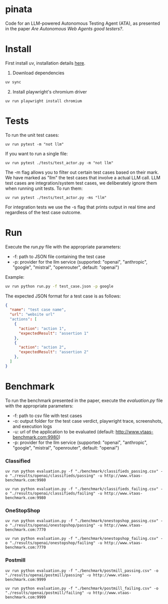 # pinata

Code for an LLM-powered Autonomous Testing Agent (ATA), as presented in the paper _Are Autonomous Web Agents good testers?_.

# Install

First install uv, installation details [here](https://docs.astral.sh/uv/getting-started/installation/).

1. Download dependencies

```bash
uv sync
```

2. Install playwright's chromium driver

```shell
uv run playwright install chromium
```

# Tests

To run the unit test cases:

```shell
uv run pytest -m "not llm"
```

If you want to run a single file:

```shell
uv run pytest ./tests/test_actor.py -m "not llm"
```

The -m flag allows you to filter out certain test cases based on their mark.
We have marked as "llm" the test cases that involve a actual LLM call.
LLM test cases are integration/system test cases, we deliberately ignore them when running unit tests.
To run them:

```shell
uv run pytest ./tests/test_actor.py -ms "llm"
```

For integration tests we use the -s flag that prints output in real time and regardless of the test case outcome.

# Run

Execute the _run.py_ file with the appropriate parameters:

- -f: path to JSON file containing the test case
- -p: provider for the llm service (supported: "openai", "anthropic", "google", "mistral", "openrouter", default: "openai")

Example:

```bash
uv run python run.py -f test_case.json -p google
```

The expected JSON format for a test case is as follows:

```json
{
  "name": "test case name",
  "url": "website url"
  "actions": [
    {
      "action": "action 1",
      "expectedResult": "assertion 1"
    },
    {
      "action": "action 2",
      "expectedResult": "assertion 2"
    },
  ]
}
```

# Benchmark

To run the benchmark presented in the paper, execute the _evaluation.py_ file with the appropriate parameters:

- -f: path to csv file with test cases
- -o: output folder for the test case verdict, playwright trace, screenshots, and execution logs
- -u: url of the application to be evaluated (default: http://www.vtaas-benchmark.com:9980)
- -p: provider for the llm service (supported: "openai", "anthropic", "google", "mistral", "openrouter", default: "openai")

### Classified

`uv run python evaluation.py -f "./benchmark/classifieds_passing.csv" -o "./results/openai/classifieds/passing" -u http://www.vtaas-benchmark.com:9980`

`uv run python evaluation.py -f "./benchmark/classifieds_failing.csv" -o "./results/openai/classifieds/failing" -u http://www.vtaas-benchmark.com:9980`

### OneStopShop

`uv run python evaluation.py -f "./benchmark/onestopshop_passing.csv" -o "./results/openai/onestopshop/passing" -u http://www.vtaas-benchmark.com:7770`

`uv run python evaluation.py -f "./benchmark/onestopshop_failing.csv" -o "./results/openai/onestopshop/failing" -u http://www.vtaas-benchmark.com:7770`

### Postmill

`uv run python evaluation.py -f "./benchmark/postmill_passing.csv" -o "./results/openai/postmill/passing" -u http://www.vtaas-benchmark.com:9999`

`uv run python evaluation.py -f "./benchmark/postmill_failing.csv" -o "./results/openai/postmill/failing" -u http://www.vtaas-benchmark.com:9999`
